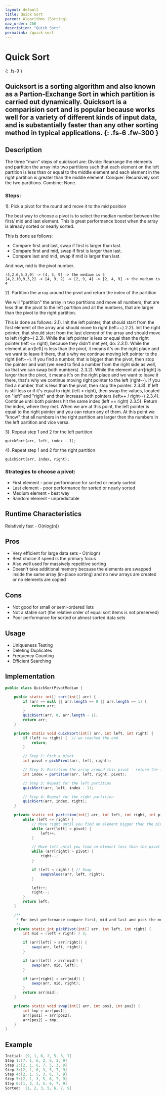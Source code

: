 ```yaml
---
layout: default
title: Quick Sort
parent: Algorithms (Sorting)
nav_order: 250
description: "Quick Sort"
permalink: /quick-sort
---
```

# Quick Sort
{: .fs-9 }

Quicksort is a sorting algorithm and also known as a Partion-Exchange Sort in which
partition is carried out dynamically. Quicksort is a comparision sort and is popular because works well 
for a variety of different kinds of input data, and is substantially faster than any other sorting method in typical applications.
{: .fs-6 .fw-300 }
---

## Description
The three "main" steps of quicksort are:
Divide: Rearrange the elements and partition the array into two partitions such that each element
on the left partition is less than or equal to the middle element and each element in the right
partition is greater than the middle element.
Conquer: Recursively sort the two partitions.
Combine: None.

### Steps:

1). Pick a pivot for the round and move it to the mid position

The best way to choose a pivot is to select the median number between the first/ mid and last element.
This is great performance boost when the array is already sorted or nearly sorted.

This is done as follows:
- Compare first and last, swap if first is larger than last.
- Compare first and mid, swap if first is larger than last.
- Compare last and mid, swap if mid is larger than last.

And now, mid is the pivot number.
```
[4,2,6,5,3,9] -> [4, 5, 9] -> the medium is 5
[4,2,10,9,3,2] -> [4, 9, 2] -> [2, 9, 4] -> [2, 4, 9] -> the medium is 4
```

2). Partition the array around the pivot and return the index of the partition

We will "partition" the array in two partitions and move all numbers, that are less than the pivot
to the left partition and all the numbers, that are larger than the pivot to the right partition.

This is done as follows:
2.1). Init the left pointer, that should start from the first element of the array and should move to right (left++)
2.2). Init the right pointer, that should start from the last element of the array and should move to left (right--)
2.3). While the left pointer is less or equal than the right pointer (left <= right), because they didn't met yet, do:
2.3.1). While the element at arr[left] is less than the pivot, it means it's on the right place and we want to leave it there, 
that's why we continue moving left pointer to the right (left++). If you find a number, that is bigger than the pivot, 
then stop the pointer and wait (we need to find a number from the right side as well, so that we can swap both numbers).
2.3.2). While the element at arr[right] is larger than the pivot, it means it's on the right place and we want to leave it there, 
that's why we continue moving right pointer to the left (right--). If you find a number, that is less than the pivot, 
then stop the pointer.
2.3.3). If left is still less or if it's equal to right (left < right), then swap the values, located on "left" and "right"
and then increase both pointers (left++ / right--)
2.3.4). Continue until both pointers hit the same index (left == right)
2.3.5). Return the index, where they met. When we are at this point, the left pointer is equal to the right pointer and you can return any of them.
At this point we "know" that all numbers in the right partition are larger then the numbers in the left partition and vice versa.

3). Repeat step 1 and 2 for the left partition
```
quickSort(arr, left, index - 1);
```
4). Repeat step 1 and 2 for the right partition
```
quickSort(arr, index, right);
```

### Strategies to choose a pivot:
* First element - poor performance for sorted or nearly sorted
* Last element - poor performance for sorted or nearly sorted
* Medium element - best way
* Random element - unpredictable

## Runtime Characteristics
Relatively fast - O(nlog(n))

## Pros
* Very efficient for large data sets - O(nlogn)
* Best choice if speed is the primary focus
* Also well used for massively repetitive sorting
* Doesn't take additional memory because the elements are swapped inside the same array (in-place sorting) and
no new arrays are created or no elements are copied

## Cons
* Not good for small or semi-ordered lists
* Not a stable sort (the relative order of equal sort items is not preserved)
* Poor performance for sorted or almost sorted data sets

## Usage
* Uniqueness Testing
* Deleting Duplicates
* Frequency Counting
* Efficient Searching

## Implementation
```java
public class QuickSortPivotMedian {

    public static int[] sort(int[] arr) {
        if (arr == null || arr.length == 0 || arr.length == 1) {
            return arr;
        }
        quickSort(arr, 0, arr.length - 1);
        return arr;
    }

    private static void quickSort(int[] arr, int left, int right) {
        if (left >= right) {  // we reached the end
            return; 
        }

        // Step 1: Pick a pivot
        int pivot = pickPivot(arr, left, right);

        // Step 2: Partition the array around this pivot - return the index of the partition
        int index = partition(arr, left, right, pivot);

        // Step 3: Repeat for the left partition
        quickSort(arr, left, index - 1);

        // Step 4: Repeat for the right partition
        quickSort(arr, index, right);
    }

    private static int partition(int[] arr, int left, int right, int pivot) {
        while (left <= right) {
            // Move right until you find an element bigger than the pivot
            while (arr[left] < pivot) {
                left++;
            }

            // Move left until you find an element less than the pivot
            while (arr[right] > pivot) {
                right--;
            }

            if (left < right) { // Swap
                swapValues(arr, left, right);
            }

            left++;
            right--;
        }
        return left;
    }

    /**
     * For best performance compare first, mid and last and pick the medium number as a pivot
     */
    private static int pickPivot(int[] arr, int left, int right) {
        int mid = (left + right) / 2;

        if (arr[left] > arr[right]) {
            swap(arr, left, right);
        }

        if (arr[left] > arr[mid]) {
            swap(arr, mid, left);
        }

        if (arr[right] < arr[mid]) {
            swap(arr, mid, right);
        }
        return arr[mid];
    }

    private static void swap(int[] arr, int pos1, int pos2) {
        int tmp = arr[pos1];
        arr[pos1] = arr[pos2];
        arr[pos2] = tmp;
    }
}
```
## Example
```java
Initial: [9, 1, 6, 2, 5, 3, 7]
Step 1:[7, 1, 6, 2, 5, 3, 9]
Step 2:[2, 1, 6, 7, 5, 3, 9]
Step 3:[2, 1, 6, 3, 5, 7, 9]
Step 4:[2, 1, 5, 3, 6, 7, 9]
Step 5:[2, 1, 3, 5, 6, 7, 9]
Step 6:[1, 2, 3, 5, 6, 7, 9]
Sorted:  [1, 2, 3, 5, 6, 7, 9]
```

